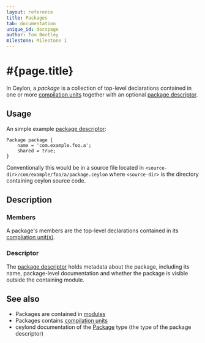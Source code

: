```yaml
---
layout: reference
title: Packages
tab: documentation
unique_id: docspage
author: Tom Bentley
milestone: Milestone 1
---
```


# #{page.title}

In Ceylon, a *package* is a collection of top-level declarations
contained in one or more 
[compilation units](../compilation-unit) together with an 
optional [package descriptor](#descriptor).

## Usage 

An simple example [package descriptor](#descriptor):

<!-- check:none -->
    Package package {
        name = 'com.example.foo.a';
        shared = true;
    }
    
Conventionally this would be in a source file located in
`<source-dir>/com/example/foo/a/package.ceylon` where `<source-dir>` is the
directory containing ceylon source code.

## Description

### Members

A package's members are the top-level declarations contained in its 
[compliation unit(s)](../compilation-unit).

### Descriptor

The 
[package descriptor](\#{site.urls.apidoc_current}/ceylon/language/descriptor/class_Package.html) 
holds metadata about the package, including its name, 
package-level documentation and whether the package is visible outside the 
containing module.

## See also

* Packages are contained in [modules](../module)
* Packages contains [compilation units](../compilation-unit)
* ceylond documentation of the 
  [Package](\#{site.urls.apidoc_current}/ceylon/language/descriptor/class_Package.html) 
  type (the type of the package descriptor)
